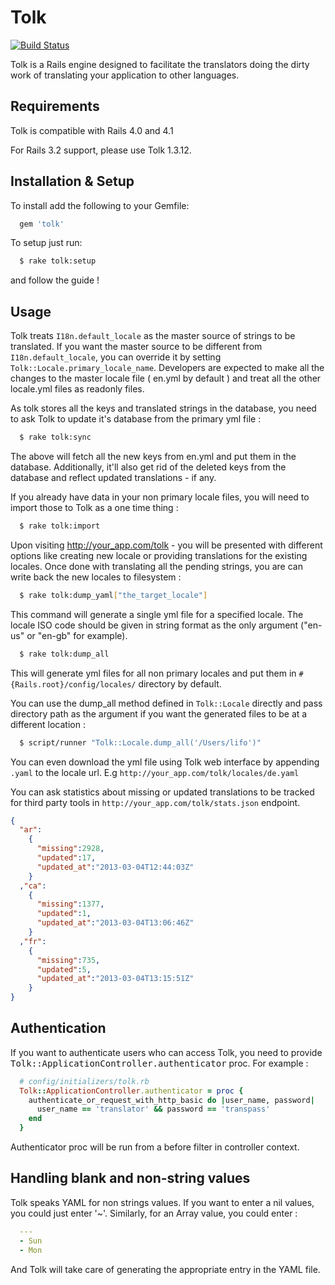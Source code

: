 # Tolk
[![Build Status](https://travis-ci.org/tolk/tolk.svg?branch=master)](https://travis-ci.org/tolk/tolk)

Tolk is a Rails engine designed to facilitate the translators doing the dirty work of translating your application to other languages.

## Requirements

Tolk is compatible with Rails 4.0 and 4.1

For Rails 3.2 support, please use Tolk 1.3.12.

## Installation & Setup

To install add the following to your Gemfile:

```ruby
  gem 'tolk'
```

To setup just run:

```bash
  $ rake tolk:setup
```

and follow the guide !

## Usage

Tolk treats `I18n.default_locale` as the master source of strings to be translated. If you want the master source to be different from `I18n.default_locale`, you can override it by setting `Tolk::Locale.primary_locale_name`. Developers are expected to make all the changes to the master locale file ( en.yml by default ) and treat all the other locale.yml files as readonly files.

As tolk stores all the keys and translated strings in the database, you need to ask Tolk to update it's database from the primary yml file :

```bash
  $ rake tolk:sync
```

The above will fetch all the new keys from en.yml and put them in the database. Additionally, it'll also get rid of the deleted keys from the database and reflect updated translations - if any.

If you already have data in your non primary locale files, you will need to import those to Tolk as a one time thing :

```bash
  $ rake tolk:import
```

Upon visiting http://your_app.com/tolk - you will be presented with different options like creating new locale or providing translations for the existing locales. Once done with translating all the pending strings, you are can write back the new locales to filesystem :


```bash
  $ rake tolk:dump_yaml["the_target_locale"]
```

This command will generate a single yml file for a specified locale. The locale ISO code should be given in string format as the only argument ("en-us" or "en-gb" for example).


```bash
  $ rake tolk:dump_all
```

This will generate yml files for all non primary locales and put them in `#{Rails.root}/config/locales/` directory by default.

You can use the dump_all method defined in `Tolk::Locale` directly and pass directory path as the argument if you want the generated files to be at a different location :

```bash
  $ script/runner "Tolk::Locale.dump_all('/Users/lifo')"
```

You can even download the yml file using Tolk web interface by appending `.yaml` to the locale url. E.g `http://your_app.com/tolk/locales/de.yaml`

You can ask statistics about missing or updated translations to be tracked for third party tools in `http://your_app.com/tolk/stats.json` endpoint.

```json
{
  "ar":
    {
      "missing":2928,
      "updated":17,
      "updated_at":"2013-03-04T12:44:03Z"
    }
  ,"ca":
    {
      "missing":1377,
      "updated":1,
      "updated_at":"2013-03-04T13:06:46Z"
    }
  ,"fr":
    {
      "missing":735,
      "updated":5,
      "updated_at":"2013-03-04T13:15:51Z"
    }
}
```

## Authentication

If you want to authenticate users who can access Tolk, you need to provide <tt>Tolk::ApplicationController.authenticator</tt> proc. For example :

```ruby
  # config/initializers/tolk.rb
  Tolk::ApplicationController.authenticator = proc {
    authenticate_or_request_with_http_basic do |user_name, password|
      user_name == 'translator' && password == 'transpass'
    end
  }
```

Authenticator proc will be run from a before filter in controller context.

## Handling blank and non-string values

Tolk speaks YAML for non strings values. If you want to enter a nil values, you could just enter '~'. Similarly, for an Array value, you could enter :

```yml
  ---
  - Sun
  - Mon
```

And Tolk will take care of generating the appropriate entry in the YAML file.
